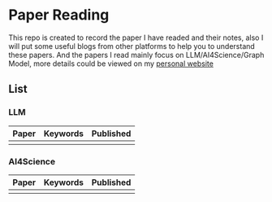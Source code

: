 # Paper Reading

This repo is created to record the paper I have readed and their notes, also I will put some useful blogs from other platforms to help you to understand these papers. And the papers I read mainly focus on LLM/AI4Science/Graph Model, more details could be viewed on my [personal website](https://iamb3st.github.io/) 

## List
### LLM
| Paper | Keywords | Published |
|:-------|:-------|:-------|
|  |  |  |

### AI4Science
| Paper | Keywords | Published |
|:-------|:-------|:-------|
|  |  |  |
